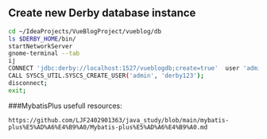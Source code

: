 ## Create new Derby database instance
```bash
cd ~/IdeaProjects/VueBlogProject/vueblog/db
ls $DERBY_HOME/bin/
startNetworkServer
gnome-terminal --tab
ij
CONNECT 'jdbc:derby://localhost:1527/vueblogdb;create=true'  user 'admin';
CALL SYSCS_UTIL.SYSCS_CREATE_USER('admin', 'derby123');
disconnect;
exit;
```
###MybatisPlus usefull resources:
```
https://github.com/LJF2402901363/java_study/blob/main/mybatis-plus%E5%AD%A6%E4%B9%A0/Mybatis-plus%E5%AD%A6%E4%B9%A0.md

```

